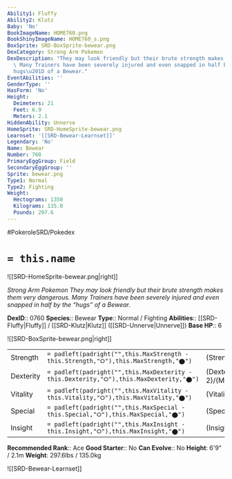 ```yaml
---
Ability1: Fluffy
Ability2: Klutz
Baby: 'No'
BookImageName: HOME760.png
BookShinyImageName: HOME760_s.png
BoxSprite: SRD-BoxSprite-bewear.png
DexCategory: Strong Arm Pokemon
DexDescription: "They may look friendly but their brute strength makes them very dangerous.\
  \ Many Trainers have been severely injured and even snapped in half by the \u201C\
  hugs\u201D of a Bewear."
EventAbilities: ''
GenderType: ''
HasForm: 'No'
Height:
  Deimeters: 21
  Feet: 6.9
  Meters: 2.1
HiddenAbility: Unnerve
HomeSprite: SRD-HomeSprite-bewear.png
Learnset: '[[SRD-Bewear-Learnset]]'
Legendary: 'No'
Name: Bewear
Number: 760
PrimaryEggGroup: Field
SecondaryEggGroup: ''
Sprite: bewear.png
Type1: Normal
Type2: Fighting
Weight:
  Hectograms: 1350
  Kilograms: 135.0
  Pounds: 297.6
---
```


#PokeroleSRD/Pokedex

# `= this.name`

![[SRD-HomeSprite-bewear.png|right]]

*Strong Arm Pokemon*
*They may look friendly but their brute strength makes them very dangerous. Many Trainers have been severely injured and even snapped in half by the “hugs” of a Bewear.*

**DexID**:: 0760
**Species**:: Bewear
**Type**:: Normal / Fighting
**Abilities**:: [[SRD-Fluffy|Fluffy]] / [[SRD-Klutz|Klutz]] ([[SRD-Unnerve|Unnerve]])
**Base HP**:: 6

![[SRD-BoxSprite-bewear.png|right]]

|           |                                                                                        |                                          |
| --------- | -------------------------------------------------------------------------------------- | ---------------------------------------- |
| Strength  | `= padleft(padright("",this.MaxStrength - this.Strength,"⭘"),this.MaxStrength,"⬤")`    | (Strength::3)/(MaxStrength::7)   |
| Dexterity | `= padleft(padright("",this.MaxDexterity - this.Dexterity,"⭘"),this.MaxDexterity,"⬤")` | (Dexterity:: 2)/(MaxDexterity::4) |
| Vitality  | `= padleft(padright("",this.MaxVitality - this.Vitality,"⭘"),this.MaxVitality,"⬤")`    | (Vitality::2)/(MaxVitality::5)   |
| Special   | `= padleft(padright("",this.MaxSpecial - this.Special,"⭘"),this.MaxSpecial,"⬤")`       | (Special::2)/(MaxSpecial::4)     |
| Insight   | `= padleft(padright("",this.MaxInsight - this.Insight,"⭘"),this.MaxInsight,"⬤")`       | (Insight::2)/(MaxInsight::4)     |

**Recommended Rank**:: Ace
**Good Starter**:: No
**Can Evolve**:: No
**Height**: 6'9" / 2.1m
**Weight**: 297.6lbs / 135.0kg

![[SRD-Bewear-Learnset]]